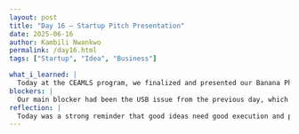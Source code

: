 ```yaml
---
layout: post
title: "Day 16 – Startup Pitch Presentation"
date: 2025-06-16
author: Kambili Nwankwo
permalink: /day16.html
tags: ["Startup", "Idea", "Business"]

what_i_learned: |
  Today at the CEAMLS program, we finalized and presented our Banana Phone product pitch. It was a great experience sharing our unique idea and getting real feedback. I learned how to structure a growth strategy tailored to a specific product and audience, and how to simplify complex points so anyone can understand them. We also learned the importance of clear product positioning — balancing fun with actual value. Another highlight of today was when our mentors helped debug the USB issue we had yesterday. We learned how to trace connection errors and test whether the USB ports were responsive, which helped us understand how important small hardware issues can be in overall system function.
blockers: |
  Our main blocker had been the USB issue from the previous day, which delayed some testing. It was hard to tell if the issue came from the board or the cable. Thankfully, with mentor help, we were able to resolve it and continue smoothly today.
reflection: |
  Today was a strong reminder that good ideas need good execution and presentation. Pitching isn’t just about the product — it's about making people care and understand why it matters. I also appreciated the hands-on debugging session, because even though it seemed like a small hardware issue, it taught us not to overlook details when working on larger projects. Overall, it felt good to make progress both on our idea and our technical setup.
---
```

